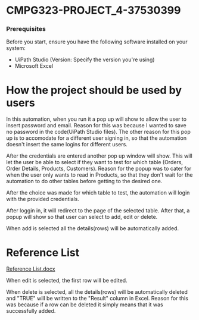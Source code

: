 # CMPG323-PROJECT_4-37530399

### Prerequisites

Before you start, ensure you have the following software installed on your system:

- UiPath Studio (Version: Specify the version you're using)
- Microsoft Excel


# How the project should be used by users
In this automation, when you run it a pop up will show to allow the user to insert password and email. Reason for this was because I wanted to save no password in the code(UiPath Studio files). The other reason for this pop up is to accomodate for a different user signing in, so that the automation doesn't insert the same logins for different users.

After the credentials are entered another pop up window will show. This will let the user be able to select if they want to test for which table (Orders, Order Details, Products, Customers). Reason for the popup was to cater for when the user only wants to read in Products, so that they don't wait for the automation to do other tables before getting to the desired one.

After the choice was made for which table to test, the automation will login with the provided credentials. 

After loggin in, it will redirect to the page of the selected table. After that, a popup will show so that user can select to add, edit or delete.

When add is selected all the details(rows) will be automatically added.

# Reference List
[Reference List.docx](https://github.com/lexer404/CMPG323-PROJECT_4-37530399/files/13043384/Reference.List.docx)


When edit is selected, the first row will be edited.

When delete is selected, all the details(rows) will be automatically deleted and "TRUE" will be written to the "Result" column in Excel. Reason for this was because if a row can be deleted it simply means that it was successfully added.

